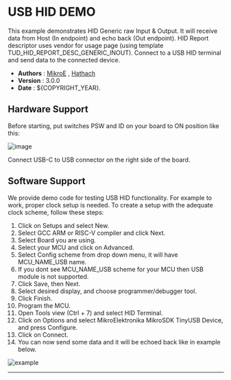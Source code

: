 # USB HID DEMO

This example demonstrates HID Generic raw Input & Output. It will receive data from Host (In endpoint) and echo back (Out endpoint). HID Report descriptor uses vendor for usage page (using template TUD_HID_REPORT_DESC_GENERIC_INOUT). Connect to a USB HID terminal and send data to the connected device.

- **Authors**     : [MikroE](https://github.com/MikroElektronika)
                  , [Hathach](https://github.com/hathach/tinyusb)
- **Version**     : 3.0.0
- **Date**        : ${COPYRIGHT_YEAR}.

## Hardware Support

Before starting, put switches PSW and ID on your board to ON position like this:

![image](https://download.mikroe.com/images/click_for_ide/board-uni-ds-v8-usb.png)

Connect USB-C to USB connector on the right side of the board.

## Software Support

We provide demo code for testing USB HID functionality.
For example to work, proper clock setup is needed. To create a setup with the adequate clock scheme, follow these steps:

1. Click on Setups and select New.
2. Select GCC ARM or RISC-V compiler and click Next.
3. Select Board you are using.
4. Select your MCU and click on Advanced.
5. Select Config scheme from drop down menu, it will have MCU_NAME_USB name.
6. If you dont see MCU_NAME_USB scheme for your MCU then USB module is not supported.
7. Click Save, then Next.
8. Select desired display, and choose programmer/debugger tool.
9. Click Finish.
10. Program the MCU.
11. Open Tools view (Ctrl + 7) and select HID Terminal.
12. Click on Options and select MikroElektronika MikroSDK TinyUSB Device, and press Configure.
13. Click on Connect.
14. You can now send some data and it will be echoed back like in example below.

![example](https://download.mikroe.com/images/click_for_ide/demo-usb-hid.png)

---
